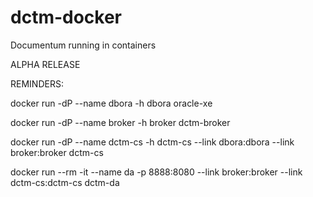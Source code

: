 dctm-docker
===========

Documentum running in containers

ALPHA RELEASE

REMINDERS:

docker run -dP --name dbora -h dbora oracle-xe

docker run -dP --name broker -h broker dctm-broker

docker run -dP --name dctm-cs -h dctm-cs --link dbora:dbora --link broker:broker dctm-cs

docker run --rm -it --name da -p 8888:8080 --link broker:broker --link dctm-cs:dctm-cs dctm-da